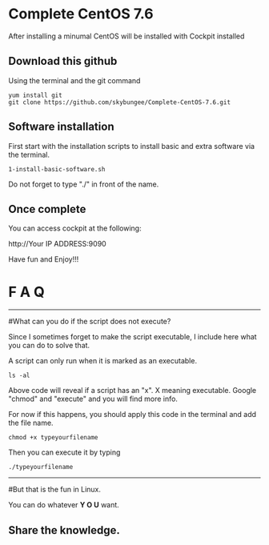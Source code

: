 # Complete CentOS 7.6 

After installing a minumal CentOS will be installed with Cockpit installed


## Download this github

Using the terminal and the git command

	yum install git
	git clone https://github.com/skybungee/Complete-CentOS-7.6.git


## Software installation

First start with the installation scripts to install basic and extra software via the terminal.

	1-install-basic-software.sh

Do not forget to type "./" in front of the name.

## Once complete

You can access cockpit at the following:

http://Your IP ADDRESS:9090

Have fun and Enjoy!!!

# F  A  Q
--------------------

#What can you do if the script does not execute?

Since I sometimes forget to make the script executable, I include here what you can do to solve that.

A script can only run when it is marked as an executable.

	ls -al

Above code will reveal if a script has an "x". X meaning executable.
Google "chmod" and "execute" and you will find more info.

For now if this happens, you should apply this code in the terminal and add the file name.

	chmod +x typeyourfilename

Then you can execute it by typing

	./typeyourfilename

------------------------------------
#But that is the fun in Linux.

You can do whatever <b>Y O U</b> want.

Share the knowledge.
------------------------------------
